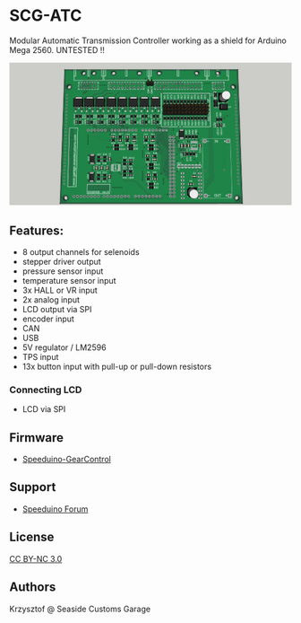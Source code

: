 # SCG-ATC

Modular Automatic Transmission Controller working as a shield for Arduino Mega 2560. UNTESTED !!

![Board](renders/1.jpg?raw=true "Board")

## Features:
* 8 output channels for selenoids
* stepper driver output
* pressure sensor input
* temperature sensor input
* 3x HALL or VR input
* 2x analog input
* LCD output via SPI
* encoder input
* CAN
* USB
* 5V regulator / LM2596
* TPS input
* 13x button input with pull-up or pull-down resistors

### Connecting LCD
* LCD via SPI

## Firmware
* [Speeduino-GearControl](https://github.com/dvjcodec/dxControl-Gears)

## Support
* [Speeduino Forum](https://speeduino.com/forum/viewtopic.php?f=15&t=1827/)

## License
[CC BY-NC 3.0](https://creativecommons.org/licenses/by-nc/3.0/)

## Authors
Krzysztof @ Seaside Customs Garage
